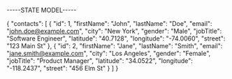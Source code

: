 

-----STATE MODEL-----


{
  "contacts": [
    {
      "id": 1,
      "firstName": "John",
      "lastName": "Doe",
      "email": "john.doe@example.com",
      "city": "New York",
      "gender": "Male",
      "jobTitle": "Software Engineer",
      "latitude": "40.7128",
      "longitude": "-74.0060",
      "street": "123 Main St"
    },
    {
      "id": 2,
      "firstName": "Jane",
      "lastName": "Smith",
      "email": "jane.smith@example.com",
      "city": "Los Angeles",
      "gender": "Female",
      "jobTitle": "Product Manager",
      "latitude": "34.0522",
      "longitude": "-118.2437",
      "street": "456 Elm St"
    }
  ]
}